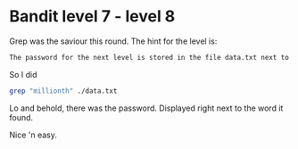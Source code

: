 # Bandit level 7 - level 8

Grep was the saviour this round. The hint for the level is:

```bash
The password for the next level is stored in the file data.txt next to the word millionth
```

So I did 

```bash
grep "millionth" ./data.txt
```

Lo and behold, there was the password. Displayed right next to the word it found. 

Nice 'n easy.
